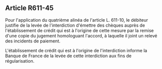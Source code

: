 Article R611-45
----
Pour l'application du quatrième alinéa de l'article L. 611-10, le débiteur
justifie de la levée de l'interdiction d'émettre des chèques auprès de
l'établissement de crédit qui est à l'origine de cette mesure par la remise
d'une copie du jugement homologuant l'accord, à laquelle il joint un relevé des
incidents de paiement.

L'établissement de crédit qui est à l'origine de l'interdiction informe la
Banque de France de la levée de cette interdiction aux fins de régularisation.
